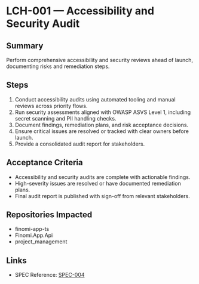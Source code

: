# LCH-001 — Accessibility and Security Audit

## Summary
Perform comprehensive accessibility and security reviews ahead of launch, documenting risks and remediation steps.

## Steps
1. Conduct accessibility audits using automated tooling and manual reviews across priority flows.
2. Run security assessments aligned with OWASP ASVS Level 1, including secret scanning and PII handling checks.
3. Document findings, remediation plans, and risk acceptance decisions.
4. Ensure critical issues are resolved or tracked with clear owners before launch.
5. Provide a consolidated audit report for stakeholders.

## Acceptance Criteria
- Accessibility and security audits are complete with actionable findings.
- High-severity issues are resolved or have documented remediation plans.
- Final audit report is published with sign-off from relevant stakeholders.

## Repositories Impacted
- finomi-app-ts
- Finomi.App.Api
- project_management

## Links
- SPEC Reference: [SPEC-004](../../SPECS/SPEC-004_POPIA_AND_FSCA_COMPLIANCE_BASELINE.md)
